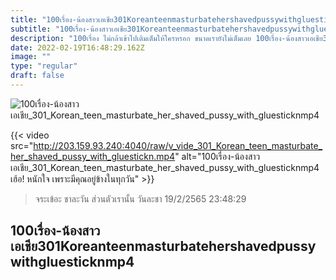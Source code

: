 ```yaml
---
title: "100เรื่อง-น้องสาวเอเชีย301Koreanteenmasturbatehershavedpussywithgluesticknmp4"
subtitle: "100เรื่อง-น้องสาวเอเชีย301Koreanteenmasturbatehershavedpussywithgluesticknmp4 เป็นโรคซึมเศร้า แต่ถ้ามีเงินเข้าเดี๋ยวก็หาย"
description: "100เรื่อง ไม่กล้าเข้าไปเติมเต็มให้ใครหรอก ขนาดเรายังไม่เต็มเลย 100เรื่อง-น้องสาวเอเชีย301Koreanteenmasturbatehershavedpussywithgluesticknmp4 19/2/2565 23:48:29"
date: 2022-02-19T16:48:29.162Z
image: ""
type: "regular"
draft: false
---
```


![100เรื่อง-น้องสาวเอเชีย_301_Korean_teen_masturbate_her_shaved_pussy_with_gluesticknmp4](http://203.159.93.240:4040/raw/v_vide_301_Korean_teen_masturbate_her_shaved_pussy_with_gluestickn.jpg)

{{< video src="http://203.159.93.240:4040/raw/v_vide_301_Korean_teen_masturbate_her_shaved_pussy_with_gluestickn.mp4" alt="100เรื่อง-น้องสาวเอเชีย_301_Korean_teen_masturbate_her_shaved_pussy_with_gluesticknmp4 เฮ้อ! หนักใจ เพราะมีคุณอยู่ข้างในทุกวัน" >}}


> จระเข้อะ ชาละวัน ส่วนตัวเรานั้น วันละชา 19/2/2565 23:48:29

## 100เรื่อง-น้องสาวเอเชีย301Koreanteenmasturbatehershavedpussywithgluesticknmp4

